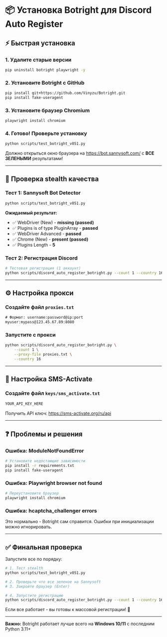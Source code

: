 # 📦 Установка Botright для Discord Auto Register

## ⚡ Быстрая установка

### 1. Удалите старые версии

```bash
pip uninstall botright playwright -y
```

### 2. Установите Botright с GitHub

```bash
pip install git+https://github.com/Vinyzu/Botright.git
pip install fake-useragent
```

### 3. Установите браузер Chromium

```bash
playwright install chromium
```

### 4. Готово! Проверьте установку

```bash
python scripts/test_botright_v051.py
```

Должно открыться окно браузера на https://bot.sannysoft.com/ с **ВСЕ ЗЕЛЕНЫМИ** результатами!

---

## 🧪 Проверка stealth качества

### Тест 1: Sannysoft Bot Detector

```bash
python scripts/test_botright_v051.py
```

**Ожидаемый результат:**
- ✅ WebDriver (New) - **missing (passed)**
- ✅ Plugins is of type PluginArray - **passed**
- ✅ WebDriver Advanced - **passed**
- ✅ Chrome (New) - **present (passed)**
- ✅ Plugins Length - **5**

### Тест 2: Регистрация Discord

```bash
# Тестовая регистрация (1 аккаунт)
python scripts/discord_auto_register_botright.py --count 1 --country 16
```

---

## ⚙️ Настройка прокси

### Создайте файл `proxies.txt`

```txt
# Формат: username:password@ip:port
myuser:mypass@123.45.67.89:8080
```

### Запустите с прокси

```bash
python scripts/discord_auto_register_botright.py \
    --count 1 \
    --proxy-file proxies.txt \
    --country 16
```

---

## 🔧 Настройка SMS-Activate

### Создайте файл `keys/sms_activate.txt`

```txt
YOUR_API_KEY_HERE
```

Получить API ключ: https://sms-activate.org/ru/api

---

## ❓ Проблемы и решения

### Ошибка: ModuleNotFoundError

```bash
# Установите недостающие зависимости
pip install -r requirements.txt
pip install fake-useragent
```

### Ошибка: Playwright browser not found

```bash
# Переустановите браузер
playwright install chromium
```

### Ошибка: hcaptcha_challenger errors

Это нормально - Botright сам справится. Ошибки при инициализации можно игнорировать.

---

## ✅ Финальная проверка

Запустите все по порядку:

```bash
# 1. Тест stealth
python scripts/test_botright_v051.py

# 2. Проверьте что все зеленое на Sannysoft
# 3. Закройте браузер (Enter)

# 4. Запустите регистрацию
python scripts/discord_auto_register_botright.py --count 1 --country 16
```

Если все работает - вы готовы к массовой регистрации! 🚀

---

**Важно:** Botright работает лучше всего на **Windows 10/11** с последним Python 3.11+

